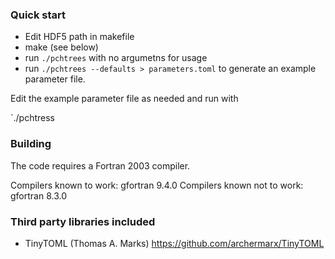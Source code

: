 
### Quick start

- Edit HDF5 path in makefile
- make (see below)
- run `./pchtrees` with no argumetns for usage
- run `./pchtrees --defaults > parameters.toml` to generate an example parameter file.

Edit the example parameter file as needed and run with

`./pchtress

### Building

The code requires a Fortran 2003 compiler.

Compilers known to work:     gfortran 9.4.0
Compilers known not to work: gfortran 8.3.0

### Third party libraries included

- TinyTOML (Thomas A. Marks) https://github.com/archermarx/TinyTOML
